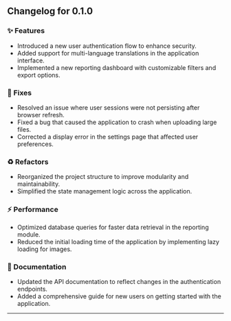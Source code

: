 ## Changelog for 0.1.0

### ✨ Features  
- Introduced a new user authentication flow to enhance security.  
- Added support for multi-language translations in the application interface.  
- Implemented a new reporting dashboard with customizable filters and export options.  

### 🐛 Fixes  
- Resolved an issue where user sessions were not persisting after browser refresh.  
- Fixed a bug that caused the application to crash when uploading large files.  
- Corrected a display error in the settings page that affected user preferences.  

### ♻️ Refactors  
- Reorganized the project structure to improve modularity and maintainability.  
- Simplified the state management logic across the application.  

### ⚡ Performance  
- Optimized database queries for faster data retrieval in the reporting module.  
- Reduced the initial loading time of the application by implementing lazy loading for images.  

### 📄 Documentation  
- Updated the API documentation to reflect changes in the authentication endpoints.  
- Added a comprehensive guide for new users on getting started with the application.  

----

